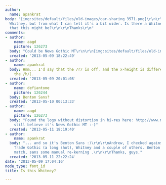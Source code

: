 ```yaml
---
author:
  name: apankrat
body: "[img:sites/default/files/old-images/car-sharing_3571.png]\r\n\r\nIt looks like
  Whitney, but from what I can tell it's a bit wider. Is there a Whitney look-alike
  that this might be?\r\n\r\nThanks\r\n"
comments:
- author:
    name: aagd
    picture: 126273
  body: "Could be News Gothic MT\r\n\r\n[img:sites/default/files/old-images/news-gothic-mt_4352.png]"
  created: '2013-05-09 18:22:49'
- author:
    name: apankrat
  body: Hmm... I'd say that the /r/ is off, and the x-height is different (look at
    the /h/).
  created: '2013-05-09 20:01:08'
- author:
    name: defiantone
    picture: 126244
  body: Benton Sans?
  created: '2013-05-10 00:13:33'
- author:
    name: aagd
    picture: 126273
  body: "Found the logo without distortion in hi-res here: http://www.mobility.ch/files/jpg1/Logo_mobility_RGB_1200dpi2.jpg\r\n\r\nI
    still believe it's News Gothic MT :-)"
  created: '2013-05-11 18:19:40'
- author:
    name: apankrat
  body: "... and so it's Benton Sans :)\r\n\r\nAndrew, I checked against News Gothic,
    Trade Gothic (a long shot), Whitney and a couple of others. Benton was an exact
    match, sans some manual re-kerning .\r\n\r\nThanks, guys."
  created: '2013-05-11 22:22:24'
date: '2013-05-09 17:04:16'
node_type: font_id
title: Is this Whitney?

---
```

